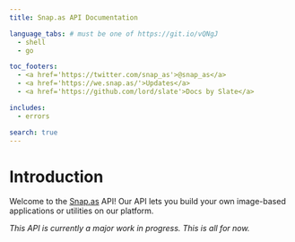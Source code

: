 ```yaml
---
title: Snap.as API Documentation

language_tabs: # must be one of https://git.io/vQNgJ
  - shell
  - go

toc_footers:
  - <a href='https://twitter.com/snap_as'>@snap_as</a>
  - <a href='https://we.snap.as/'>Updates</a>
  - <a href='https://github.com/lord/slate'>Docs by Slate</a>

includes:
  - errors

search: true
---
```


# Introduction

Welcome to the [Snap.as](https://snap.as) API! Our API lets you build your own image-based applications or utilities on our platform.

_This API is currently a major work in progress. This is all for now._
